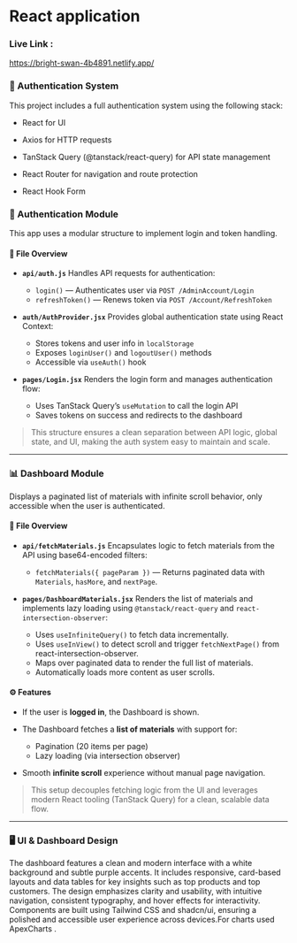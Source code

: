 
# React application
### Live Link :
 https://bright-swan-4b4891.netlify.app/


### 🔐 Authentication System 

This project includes a full authentication system using the following stack:

* React for UI

* Axios for HTTP requests

* TanStack Query (@tanstack/react-query) for API state management

* React Router for navigation and route protection
* React Hook Form


### 🔐 Authentication Module

This app uses a modular structure to implement login and token handling.

#### 📁 File Overview

* **`api/auth.js`**
  Handles API requests for authentication:

  * `login()` — Authenticates user via `POST /AdminAccount/Login`
  * `refreshToken()` — Renews token via `POST /Account/RefreshToken`

* **`auth/AuthProvider.jsx`**
  Provides global authentication state using React Context:

  * Stores tokens and user info in `localStorage`
  * Exposes `loginUser()` and `logoutUser()` methods
  * Accessible via `useAuth()` hook

* **`pages/Login.jsx`**
  Renders the login form and manages authentication flow:

  * Uses TanStack Query’s `useMutation` to call the login API
  * Saves tokens on success and redirects to the dashboard

> This structure ensures a clean separation between API logic, global state, and UI, making the auth system easy to maintain and scale.

---

### 📊 Dashboard Module

Displays a paginated list of materials with infinite scroll behavior, only accessible when the user is authenticated.

#### 📁 File Overview

* **`api/fetchMaterials.js`**
  Encapsulates logic to fetch materials from the API using base64-encoded filters:

  * `fetchMaterials({ pageParam })` — Returns paginated data with `Materials`, `hasMore`, and `nextPage`.

* **`pages/DashboardMaterials.jsx`**
  Renders the list of materials and implements lazy loading using `@tanstack/react-query` and `react-intersection-observer`:

  * Uses `useInfiniteQuery()` to fetch data incrementally.
  * Uses `useInView()` to detect scroll and trigger `fetchNextPage()` from react-intersection-observer.
  * Maps over paginated data to render the full list of materials.
  * Automatically loads more content as user scrolls.

#### ⚙️ Features

* If the user is **logged in**, the Dashboard is shown.
* The Dashboard fetches a **list of materials** with support for:

  * Pagination (20 items per page)
  * Lazy loading (via intersection observer)
* Smooth **infinite scroll** experience without manual page navigation.

> This setup decouples fetching logic from the UI and leverages modern React tooling (TanStack Query) for a clean, scalable data flow.

---

### 🖥️ UI & Dashboard Design

The dashboard features a clean and modern interface with a white background and subtle purple accents. It includes responsive, card-based layouts and data tables for key insights such as top products and top customers. The design emphasizes clarity and usability, with intuitive navigation, consistent typography, and hover effects for interactivity. Components are built using Tailwind CSS and shadcn/ui, ensuring a polished and accessible user experience across devices.For charts used ApexCharts . 



